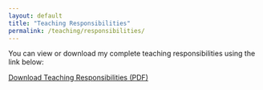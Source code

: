 ```yaml
---
layout: default
title: "Teaching Responsibilities"
permalink: /teaching/responsibilities/
---
```

You can view or download my complete teaching responsibilities using the link below:

[Download Teaching Responsibilities (PDF)](/assets/TA_Responsibilities_Descriptions_Nathalie_Uwamahoro.pdf)
